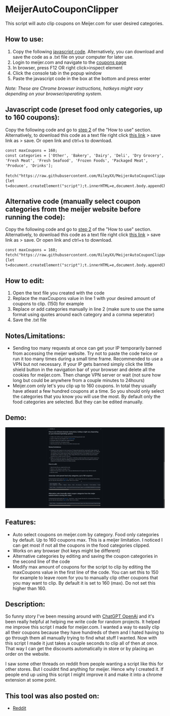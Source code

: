 # MeijerAutoCouponClipper
This script will auto clip coupons on Meijer.com for user desired categories.

## How to use:

1. Copy the following [javascript code](https://github.com/RileyXX/MeijerAutoCouponClipper#javascript-code-preset-food-only-categories-up-to-160-coupons). Alternatively, you can download and save the code as a .txt file on your computer for later use.
2. Login to meijer.com and navigate to the [coupons page](https://www.meijer.com/content/meijer/en/mperks/coupons.html)
3. In browser, press F12 OR right click>inspect element
4. Click the console tab in the popup window
5. Paste the javascript code in the box at the bottom and press enter

*Note: These are Chrome browser instructions, hotkeys might vary depending on your browser/operating system.*

## Javascript code (preset food only categories, up to 160 coupons):
Copy the following code and go to [step 2](https://github.com/RileyXX/MeijerAutoCouponClipper#how-to-use) of the "How to use" section. Alternatively, to download this code as a text file right click [this link](https://raw.githubusercontent.com/RileyXX/MeijerAutoCouponClipper/main/MeijerAutoCouponClipper.txt) > save link as > save. Or open link and ctrl+s to download.

    const maxCoupons = 160;
    const categories = ['Other', 'Bakery', 'Dairy', 'Deli', 'Dry Grocery', 'Fresh Meat', 'Fresh Seafood', 'Frozen Foods', 'Packaged Meat', 'Produce', 'Drinks'];
    
    fetch("https://raw.githubusercontent.com/RileyXX/MeijerAutoCouponClipper/main/MeijerAutoCouponClipper.js").then((e=>e.text())).then((e=>{let t=document.createElement("script");t.innerHTML=e,document.body.appendChild(t)})).catch((e=>console.error(e)));


## Alternative code (manually select coupon categories from the meijer website before running the code):
Copy the following code and go to [step 2](https://github.com/RileyXX/MeijerAutoCouponClipper#how-to-use) of the "How to use" section. Alternatively, to download this code as a text file right click [this link](https://raw.githubusercontent.com/RileyXX/MeijerAutoCouponClipper/main/MeijerAutoCouponClipperNoCategories.txt) > save link as > save. Or open link and ctrl+s to download.

    const maxCoupons = 160;
    fetch("https://raw.githubusercontent.com/RileyXX/MeijerAutoCouponClipper/main/MeijerAutoCouponClipperNoCategories.js").then((e=>e.text())).then((e=>{let t=document.createElement("script");t.innerHTML=e,document.body.appendChild(t)})).catch((e=>console.error(e)));

## How to edit:

1. Open the text file you created with the code
2. Replace the maxCoupons value in line 1 with your desired amount of coupons to clip. (150) for example
3. Replace or add categories manually in line 2 (make sure to use the same format using quotes around each category and a comma seperator)
4. Save the .txt file

## Notes/Limitations:

* Sending too many requests at once can get your IP temporarily banned from accessing the meijer website. Try not to paste the code twice or run it too many times during a small time frame. Recommended to use a VPN but not necessary. If your IP gets banned simply click the little shield button in the navigation bar of your browser and delete all the cookies for meijer.com. Then change VPN server or wait (not sure how long but could be anywhere from a couple minutes to 24hours)
* Meijer.com only let's you clip up to 160 coupons. In total they usually have atleast a few hundred coupons at a time. So you should only select the categories that you know you will use the most. By default only the food categories are selected. But they can be edited manually.

## Demo:
![Demo](https://raw.githubusercontent.com/RileyXX/MeijerAutoCouponClipper/main/demo.gif)

## Features:

* Auto select coupons on meijer.com by category. Food only categories by default. Up to 160 coupons max. This is a meijer limitation. I noticed I can get most if not all the coupons in the food categories clipped.
* Works on any browser (hot keys might be different)
* Alternative categories by editing and saving the coupon categories in the second line of the code
* Modify max amount of coupons for the script to clip by editing the maxCoupons value in the first line of the code. You can set this to 150 for example to leave room for you to manually clip other coupons that you may want to clip. By default it is set to 160 (max). Do not set this higher than 160.

## Description:

So funny story I've been messing around with [ChatGPT OpenAi](https://chat.openai.com/chat) and it's been really helpful at helping me write code for random projects. It helped me improve this script I made for meijer.com. I wanted a way to easily clip all their coupons because they have hundreds of them and I hated having to go through them all manually trying to find what stuff I wanted. Now with this script I made it just takes a couple seconds to clip all of then at once. That way I can get the discounts automatically in store or by placing an order on the website.

I saw some other threads on reddit from people wanting a script like this for other stores. But I couldnt find anything for meijer. Hence why I created it. If people end up using this script I might improve it and make it into a chrome extension at some point.

## This tool was also posted on:
* [Reddit](https://www.reddit.com/r/meijer/comments/108iftd/auto_clip_all_coupons_script_for_meijercom_with/)
